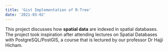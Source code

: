```yaml
---
title: 'Gist Implementation of R-Tree'
date: '2021-03-02'
---
```


This project discusses how **spatial data** are indexed in spatial databases. The project took inspiration after attending lectures on Spatial Databases with PostgreSQL/PostGIS, a course that is lectured by our professor Dr Hajji Hicham.
